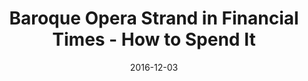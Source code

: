 ---
title: Baroque Opera Strand in Financial Times - How to Spend It
date: 2016-12-03
summary_markdown: >
  Extraordinary Baroque South Sea Cultured Pearl Necklace featured in Financial Times - How to Spend It. Opera Length with 47 Pearls, 14.6 to 20.7mm, finished with a 18K White Gold and Diamond Clasp. ​​
featured_image: /uploads/2016-12-03.jpg
---
